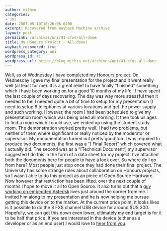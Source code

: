 ```yaml
---
author: mithro
categories:
- uni
date: 2007-05-19T16:26:06-0400
excerpt: Recovered from Wayback Machine archive
layout: post
permalink: /archives/uni/41-cfxs-all-done
title: My Honours Project - All done!
wayback_recovered: true
wordpress_category: uni
wordpress_id: 41
wordpress_url: https://blog.mithis.net/archives/uni/41-cfxs-all-done
---
```

Well, as of Wednesday I have completed my Honours project. On Wednesday I gave my final presentation for the project and it went really well (at least for me).  It is a great relief to have finally “finished” something which I have been working on for a good 10 months of my life.  I have spent the last couple of days recovering.
The day was way more stressful then it needed to be. I needed quite a bit of time to setup for my presentation (I need to setup 8 telephones at various locations and get the power supply and such working. However, the room I had been scheduled to give my presentation room which was being used all morning. It then took us ages to find a room which I could use, we ended up using the student study room.
The demonstration worked pretty well. I had two problems, but neither of them where significant or really noticed by the moderator or supervisor.
My documentation turned out pretty good too. I was required to produce two documents, the first was a “[ Final Report” which covered what I actually did. The second was as a “[Technical Document“, my supervisor suggested I do this in the form of a data sheet for my project. I’ve attached both the documents here for people to have a look over.
So where do I go from here? Most people just stop once they had done their final project. The University has some strange rules about collaboration on Honours projects, so I wasn’t able to do this project as an piece of Open Source Hardware. Now however that restriction has been lifted, over the next couple of months I hope to move it all to Open Source.
It also turns out that a [guy working on embedded Asterisk](http://www.rowetel.com/ucasterisk/index.html) lives just around the corner from me. I invited him along to my presentation and he is now helping me pursue getting this device on to the market.
At the current price point, it looks likes is it possible to do the 8  FXS channel USB device for around $US 300. Hopefully, we can get this down even lower, ultimately my end target is for it to be half that price. If you are interested in the device (either as a developer or as an end user) I would love to [hear from you](http://web.archive.org/web/20081017054327/mailto:cfxs@mithis.com).
